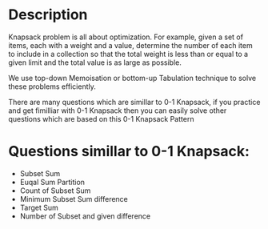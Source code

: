 
# Description
Knapsack problem is all about optimization. 
For example, given a set of items, each with a weight and a value, determine the number of each item to include in a collection so that the total weight is less than or equal to a given limit and the total value is as large as possible.

We use top-down Memoisation or bottom-up Tabulation technique to solve these problems efficiently.

There are many questions which are simillar to 0-1 Knapsack, if you practice and get fimilliar with 0-1 Knapsack then you can easily solve other questions which are based on this 0-1 Knapsack Pattern

# Questions simillar to 0-1 Knapsack:
- Subset Sum
- Euqal Sum Partition
- Count of Subset Sum
- Minimum Subset Sum difference 
- Target Sum
- Number of Subset and given difference 

